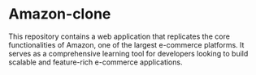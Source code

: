 # Amazon-clone
This repository contains a web application that replicates the core functionalities of Amazon, one of the largest e-commerce platforms. It serves as a comprehensive learning tool for developers looking to build scalable and feature-rich e-commerce applications.
